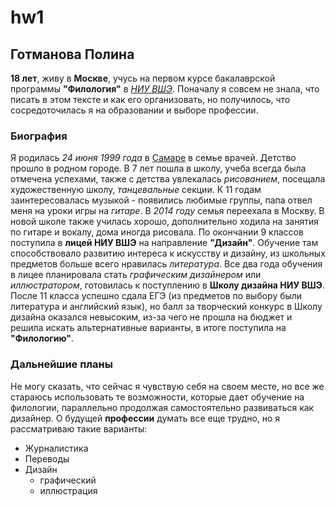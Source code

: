 # hw1
## Готманова Полина
__18 лет__, живу в __Москве__, учусь на первом курсе бакалаврской программы __"Филология"__ в [_НИУ ВШЭ_](https://www.hse.ru/ "Сайт университета"). Поначалу я совсем не знала, что писать в этом тексте и как его организовать, но получилось, что сосредоточилась я на образовании и выборе профессии.
### Биография
Я родилась _24 июня 1999 года_ в [Самаре](https://ru.wikipedia.org/wiki/%D0%A1%D0%B0%D0%BC%D0%B0%D1%80%D0%B0 "О городе") в семье врачей. Детство прошло в родном городе. В 7 лет пошла в школу, учеба всегда была отмечена успехами, также с детства увлекалась _рисованием_, посещала художественную школу, _танцевальные_ секции. К 11 годам заинтересовалась музыкой - появились любимые группы, папа отвел меня на уроки игры на _гитаре_. В _2014 году_ семья переехала в Москву. В новой школе также училась хорошо, дополнительно ходила на занятия по гитаре и вокалу, дома иногда рисовала. По окончании 9 классов поступила в __лицей НИУ ВШЭ__ на направление __"Дизайн"__. Обучение там способствовало развитию интереса к искусству и дизайну, из школьных предметов больше всего нравилась _литература_. Все два года обучения в лицее планировала стать _графическим дизайнером_ или _иллюстратором_, готовилась к поступлению в __Школу дизайна НИУ ВШЭ__. После 11 класса успешно сдала ЕГЭ (из предметов по выбору были литература и английский язык), но балл за творческий конкурс в Школу дизайна оказался невысоким, из-за чего не прошла на бюджет и решила искать альтернативные варианты, в итоге поступила на __"Филологию"__. 
### Дальнейшие планы
Не могу сказать, что сейчас я чувствую себя на своем месте, но все же стараюсь использовать те возможности, которые дает обучение на филологии, параллельно продолжая самостоятельно развиваться как дизайнер. О будущей __профессии__ думать все еще трудно, но я рассматриваю такие варианты:
+ Журналистика
+ Переводы
+ Дизайн 
  - графический
  - иллюстрация
